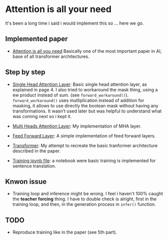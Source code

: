 # Attention is all your need

It's been a long time i said i would implement this so ... here we go.

## Implemented paper

- [Attention is all you need](https://arxiv.org/pdf/1706.03762) Basically one of the most important paper in AI, base of all transformer architectures.

## Step by step

- [Single Head Attention Layer](./src/single_head_attention.py): Basic single head attention layer, as explained in page 4. I also tried to workaround the mask thing, using a ew product instead of sum. (see `forward_workaround()`). `forward_workaround()` uses mutliplication instead of addition for masking, it allows to use directly the boolean mask without having any transformations. It wasn't used later but was helpful to understand what was coming next so i kept it.

- [Multi Heads Attention Layer](./src/multi_head_attention.py): My implementation of MHA layer.

- [Feed Forward Layer](./src/feed_forward.py): A simple implementation of feed forward layers.

- [Transformer](./src/transformer.py): My attempt to recreate the basic tranformer architecture described in the paper.

- [Training ipynb file](./training_tranformers.ipynb): a notebook were basic training is implemented for sentence translation.

## Knwon issue

- Training loop and inference might be wrong. I feel i haven't 100% caught the **teacher forcing** thing. I have to double check is alright, first in the training loop, and then, in the generation process in `infer()` function.

## TODO

- Reproduce training like in the paper (see 5th part).
